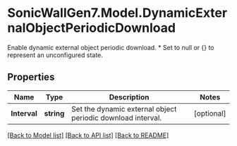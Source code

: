 # SonicWallGen7.Model.DynamicExternalObjectPeriodicDownload
Enable dynamic external object periodic download. * Set to null or {} to represent  an unconfigured state.

## Properties

Name | Type | Description | Notes
------------ | ------------- | ------------- | -------------
**Interval** | **string** | Set the dynamic external object periodic download interval. | [optional] 

[[Back to Model list]](../README.md#documentation-for-models) [[Back to API list]](../README.md#documentation-for-api-endpoints) [[Back to README]](../README.md)


